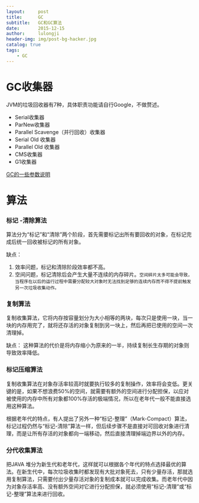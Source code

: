 ```yaml
---
layout:     post
title:      GC
subtitle:   GC和GC算法
date:       2015-12-15
author:     lulongji
header-img: img/post-bg-hacker.jpg
catalog: true
tags:
    - GC
---
```


# GC收集器
JVM的垃圾回收器有7种，具体职责功能请自行Google，不做赘述。

- Serial收集器
- ParNew收集器
- Parallel Scavenge（并行回收）收集器
- Serial Old 收集器
- Parallel Old 收集器
- CMS收集器
- G1收集器

[GC的一些参数说明](https://www.jianshu.com/p/74d126dd5544)


# 算法

### 标记 -清除算法
算法分为“标记”和“清除”两个阶段，首先需要标记出所有要回收的对象，在标记完成后统一回收被标记的所有对象。

缺点： 

1. 效率问题，标记和清除阶段效率都不高。
2. 空间问题，标记清除后会产生大量不连续的内存碎片。```空间碎片太多可能会导致，当程序在以后的运行过程中需要分配较大对象时无法找到足够的连续内存而不得不提前触发另一次垃圾收集动作。```

### 复制算法

复制收集算法，它将内存按容量划分为大小相等的两块，每次只是使用一块，当一块的内存用完了，就将还存活的对象复制到另一块上，然后再把已使用的空间一次清理掉。

缺点： 这种算法的代价是将内存缩小为原来的一半，持续复制长生存期的对象则导致效率降低。

### 标记压缩算法

复制收集算法在对象存活率较高时就要执行较多的复制操作，效率将会变低。更关键的是，如果不想浪费50%的空间，就需要有额外的空间进行分配担保，以应对被使用的内存中所有对象都100%存活的极端情况，所以在老年代一般不能直接选用这种算法。

根据老年代的特点，有人提出了另外一种“标记-整理”（Mark-Compact）算法，标记过程仍然与“标记-清除”算法一样，但后续步骤不是直接对可回收对象进行清理，而是让所有存活的对象都向一端移动，然后直接清理掉端边界以外的内存。

### 分代收集算法

把JAVA 堆分为新生代和老年代，这样就可以根据各个年代的特点选择最优的算法。在新生代中，每次垃圾收集时都发现有大批对象死去，只有少量存活，那就选用复制算法，只需要付出少量存活对象的复制成本就可以完成收集。而老年代中因为对象存活率高、没有额外空间对它进行分配担保，就必须使用“标记-清理”或“标记-整理”算法来进行回收。


